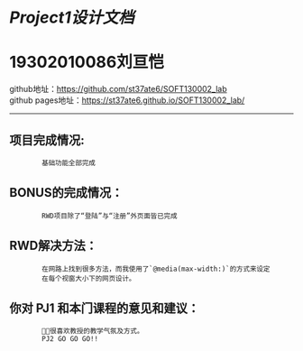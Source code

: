 *Project1设计文档*  
=  
19302010086刘亘恺  
=
github地址：<https://github.com/st37ate6/SOFT130002_lab>  
github pages地址：<https://st37ate6.github.io/SOFT130002_lab/>
***
项目完成情况:
-  
               
            基础功能全部完成  
BONUS的完成情况：
-
            RWD项目除了“登陆”与“注册”外页面皆已完成  
RWD解决方法：
-  
            在网路上找到很多方法，而我使用了`@media(max-width:)`的方式来设定   
            在每个视窗大小下的网页设计。
你对 PJ1 和本⻔课程的意⻅和建议：
-
            很喜欢教授的教学气氛及方式。  
            PJ2 GO GO GO!!            